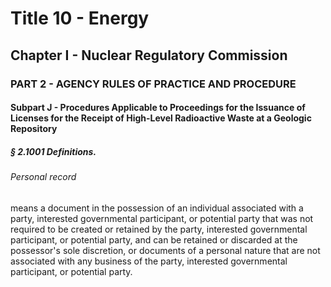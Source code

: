 
# Title 10 - Energy
## Chapter I - Nuclear Regulatory Commission
### PART 2 - AGENCY RULES OF PRACTICE AND PROCEDURE
#### Subpart J - Procedures Applicable to Proceedings for the Issuance of Licenses for the Receipt of High-Level Radioactive Waste at a Geologic Repository
##### § 2.1001 Definitions.
###### Personal record

means a document in the possession of an individual associated with a party, interested governmental participant, or potential party that was not required to be created or retained by the party, interested governmental participant, or potential party, and can be retained or discarded at the possessor's sole discretion, or documents of a personal nature that are not associated with any business of the party, interested governmental participant, or potential party.
